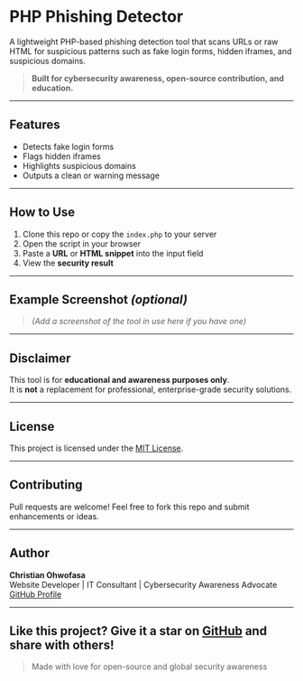 # PHP Phishing Detector 

A lightweight PHP-based phishing detection tool that scans URLs or raw HTML for suspicious patterns such as fake login forms, hidden iframes, and suspicious domains.

> **Built for cybersecurity awareness, open-source contribution, and education.**

---

## Features

- Detects fake login forms
- Flags hidden iframes
- Highlights suspicious domains
- Outputs a clean or warning message

---

## How to Use

1. Clone this repo or copy the `index.php` to your server
2. Open the script in your browser
3. Paste a **URL** or **HTML snippet** into the input field
4. View the **security result**

---

## Example Screenshot *(optional)*

> *(Add a screenshot of the tool in use here if you have one)*

---

## Disclaimer

This tool is for **educational and awareness purposes only**.  
It is **not** a replacement for professional, enterprise-grade security solutions.

---

## License

This project is licensed under the [MIT License](LICENSE).

---

## Contributing

Pull requests are welcome! Feel free to fork this repo and submit enhancements or ideas.

---

## Author

**Christian Ohwofasa**  
Website Developer | IT Consultant | Cybersecurity Awareness Advocate  
[GitHub Profile](https://github.com/chrizfasa424)

---
 **Like this project?** Give it a star on [GitHub](https://github.com/chrizfasa424/PHP-Phishing-Detector) and share with others!
---
> Made with love for open-source and global security awareness

